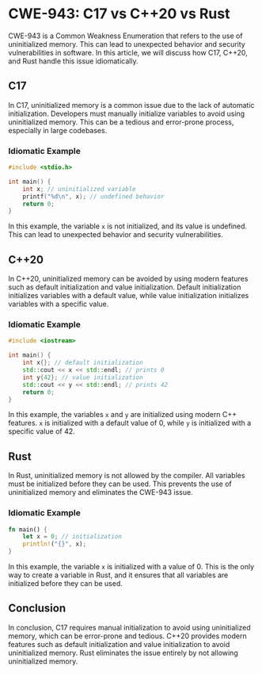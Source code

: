 # CWE-943: C17 vs C++20 vs Rust

CWE-943 is a Common Weakness Enumeration that refers to the use of uninitialized memory. This can 
lead to unexpected behavior and security vulnerabilities in software. In this article, we will 
discuss how C17, C++20, and Rust handle this issue idiomatically.

## C17

In C17, uninitialized memory is a common issue due to the lack of automatic initialization. 
Developers must manually initialize variables to avoid using uninitialized memory. This can be a 
tedious and error-prone process, especially in large codebases.

### Idiomatic Example

```c
#include <stdio.h>

int main() {
    int x; // uninitialized variable
    printf("%d\n", x); // undefined behavior
    return 0;
}
```

In this example, the variable `x` is not initialized, and its value is undefined. This can lead to 
unexpected behavior and security vulnerabilities.

## C++20

In C++20, uninitialized memory can be avoided by using modern features such as default 
initialization and value initialization. Default initialization initializes variables with a 
default value, while value initialization initializes variables with a specific value.

### Idiomatic Example

```cpp
#include <iostream>

int main() {
    int x{}; // default initialization
    std::cout << x << std::endl; // prints 0
    int y{42}; // value initialization
    std::cout << y << std::endl; // prints 42
    return 0;
}
```

In this example, the variables `x` and `y` are initialized using modern C++ features. `x` is 
initialized with a default value of 0, while `y` is initialized with a specific value of 42.

## Rust

In Rust, uninitialized memory is not allowed by the compiler. All variables must be initialized 
before they can be used. This prevents the use of uninitialized memory and eliminates the CWE-943 
issue.

### Idiomatic Example

```rust
fn main() {
    let x = 0; // initialization
    println!("{}", x);
}
```

In this example, the variable `x` is initialized with a value of 0. This is the only way to create 
a variable in Rust, and it ensures that all variables are initialized before they can be used.

## Conclusion

In conclusion, C17 requires manual initialization to avoid using uninitialized memory, which can be 
error-prone and tedious. C++20 provides modern features such as default initialization and value 
initialization to avoid uninitialized memory. Rust eliminates the issue entirely by not allowing 
uninitialized memory.
